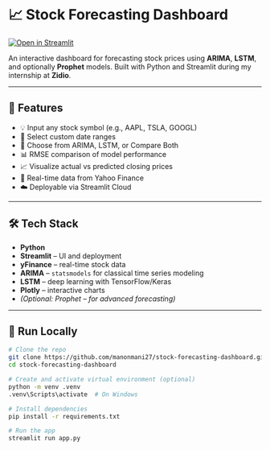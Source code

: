 # 📈 Stock Forecasting Dashboard

[![Open in Streamlit](https://static.streamlit.io/badges/streamlit_badge_black_white.svg)](https://your-app-url.streamlit.app)

An interactive dashboard for forecasting stock prices using **ARIMA**, **LSTM**, and optionally **Prophet** models. Built with Python and Streamlit during my internship at **Zidio**.

---

## 📌 Features

- 💡 Input any stock symbol (e.g., AAPL, TSLA, GOOGL)
- 📅 Select custom date ranges
- 🔮 Choose from ARIMA, LSTM, or Compare Both
- 📊 RMSE comparison of model performance
- 📈 Visualize actual vs predicted closing prices
- 🔄 Real-time data from Yahoo Finance
- ☁️ Deployable via Streamlit Cloud

---

## 🛠 Tech Stack

- **Python**
- **Streamlit** – UI and deployment
- **yFinance** – real-time stock data
- **ARIMA** – `statsmodels` for classical time series modeling
- **LSTM** – deep learning with TensorFlow/Keras
- **Plotly** – interactive charts
- *(Optional: Prophet – for advanced forecasting)*

---

## 🚀 Run Locally

```bash
# Clone the repo
git clone https://github.com/manonmani27/stock-forecasting-dashboard.git
cd stock-forecasting-dashboard

# Create and activate virtual environment (optional)
python -m venv .venv
.venv\Scripts\activate  # On Windows

# Install dependencies
pip install -r requirements.txt

# Run the app
streamlit run app.py
